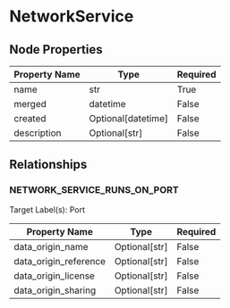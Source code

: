 # NetworkService

## Node Properties

| Property Name | Type | Required |
| ------------- | ---- | -------- |
| name | str | True |
| merged | datetime | False |
| created | Optional[datetime] | False |
| description | Optional[str] | False |

## Relationships

### NETWORK_SERVICE_RUNS_ON_PORT

Target Label(s): Port

| Property Name | Type | Required |
| ------------- | ---- | -------- |
| data_origin_name | Optional[str] | False |
| data_origin_reference | Optional[str] | False |
| data_origin_license | Optional[str] | False |
| data_origin_sharing | Optional[str] | False |